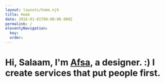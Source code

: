 ```yaml
---
layout: layouts/home.njk
title: Home
date: 2016-01-01T00:00:00.000Z
permalink: /
eleventyNavigation:
  key:
  order: 
---
```

# Hi, Salaam, I'm [Afsa](www.afsaakbar.netlify.app/contact), a designer. :) I create services that put people first.

